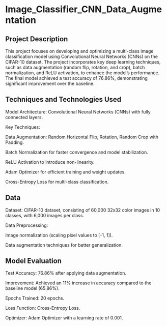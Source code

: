 # Image_Classifier_CNN_Data_Augmentation

## Project Description
This project focuses on developing and optimizing a multi-class image classification model using Convolutional Neural Networks (CNNs) on the CIFAR-10 dataset. The project incorporates key deep learning techniques, such as data augmentation (random flip, rotation, and crop), batch normalization, and ReLU activation, to enhance the model’s performance. The final model achieved a test accuracy of 76.86%, demonstrating significant improvement over the baseline.

## Techniques and Technologies Used
Model Architecture: Convolutional Neural Networks (CNNs) with fully connected layers.

Key Techniques:

Data Augmentation: Random Horizontal Flip, Rotation, Random Crop with Padding.

Batch Normalization for faster convergence and model stabilization.

ReLU Activation to introduce non-linearity.

Adam Optimizer for efficient training and weight updates.

Cross-Entropy Loss for multi-class classification.

## Data
Dataset: CIFAR-10 dataset, consisting of 60,000 32x32 color images in 10 classes, with 6,000 images per class.

Data Preprocessing:

Image normalization (scaling pixel values to [-1, 1]).

Data augmentation techniques for better generalization.

## Model Evaluation
Test Accuracy: 76.86% after applying data augmentation.

Improvement: Achieved an 11% increase in accuracy compared to the baseline model (65.86%).

Epochs Trained: 20 epochs.

Loss Function: Cross-Entropy Loss.

Optimizer: Adam Optimizer with a learning rate of 0.001.
